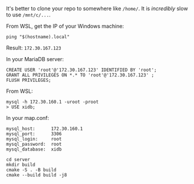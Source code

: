 It's better to clone your repo to somewhere like `/home/`. It is _incredibly_ slow to use `/mnt/c/...`.

From WSL, get the IP of your Windows machine:
```
ping "$(hostname).local"
```

Result: `172.30.167.123`

In your MariaDB server:
```
CREATE USER 'root'@'172.30.167.123' IDENTIFIED BY 'root';
GRANT ALL PRIVILEGES ON *.* TO 'root'@'172.30.167.123' ;    
FLUSH PRIVILEGES;
```

From WSL:
```
mysql -h 172.30.160.1 -uroot -proot
> USE xidb;
```

In your map.conf:
```
mysql_host:      172.30.160.1
mysql_port:      3306
mysql_login:     root
mysql_password:  root
mysql_database:  xidb
```

```
cd server
mkdir build
cmake -S . -B build
cmake --build build -j8
```
